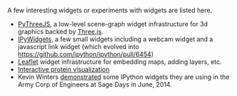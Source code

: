 A few interesting widgets or experiments with widgets are listed here.

* [PyThreeJS](https://github.com/jasongrout/pythreejs), a low-level scene-graph widget infrastructure for 3d graphics backed by [Three.js](http://threejs.org/).
* [IPyWidgets](https://github.com/jasongrout/ipywidgets), a few small widgets including a webcam widget and a javascript link widget (which evolved into https://github.com/ipython/ipython/pull/6454)
* [Leaflet](https://github.com/ellisonbg/leaftletwidget) widget infrastructure for embedding maps, adding layers, etc.
* [Interactive protein visualization](http://mail.scipy.org/pipermail/ipython-dev/2014-September/014831.html)
* Kevin Winters [demonstrated](https://www.youtube.com/watch?v=AntjkbXv1bA) some IPython widgets they are using in the Army Corp of Engineers at Sage Days in June, 2014.